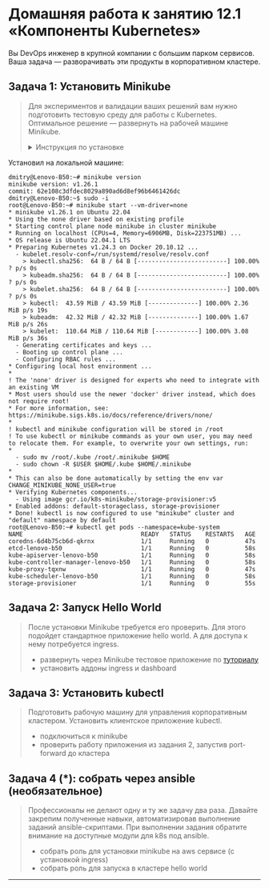 # Домашняя работа к занятию 12.1 «Компоненты Kubernetes»

Вы DevOps инженер в крупной компании с большим парком сервисов. Ваша задача — разворачивать эти продукты в корпоративном кластере. 

## Задача 1: Установить Minikube

>Для экспериментов и валидации ваших решений вам нужно подготовить тестовую среду для работы с Kubernetes. Оптимальное решение — развернуть на рабочей машине Minikube.
>
> <details><summary>Инструкция по установке</summary>
>
>### Как поставить на AWS:
>- создать EC2 виртуальную машину (Ubuntu Server 20.04 LTS (HVM), SSD Volume Type) с типом **t3.small**. Для работы потребуется настроить Security Group для доступа по ssh. Не забудьте указать keypair, он потребуется для подключения.
>- подключитесь к серверу по ssh (ssh ubuntu@<ipv4_public_ip> -i <keypair>.pem)
>- установите миникуб и докер следующими командами:
>  - curl -LO https://storage.googleapis.com/kubernetes-release/release/`curl -s https://storage.googleapis.com/kubernetes-release/release/stable.txt`/bin/linux/amd64/kubectl
>  - chmod +x ./kubectl
>  - sudo mv ./kubectl /usr/local/bin/kubectl
>  - sudo apt-get update && sudo apt-get install docker.io conntrack -y
>  - curl -Lo minikube https://storage.googleapis.com/minikube/releases/latest/minikube-linux-amd64 && chmod +x minikube && sudo mv minikube /usr/local/bin/
>- проверить версию можно командой minikube version
>- переключаемся на root и запускаем миникуб: minikube start --vm-driver=none
>- после запуска стоит проверить статус: minikube status
>- запущенные служебные компоненты можно увидеть командой: kubectl get pods --namespace=kube-system
>
>### Для сброса кластера стоит удалить кластер и создать заново:
>- minikube delete
>- minikube start --vm-driver=none
>
>Возможно, для повторного запуска потребуется выполнить команду: sudo sysctl fs.protected_regular=0
>
>Инструкция по установке Minikube - [ссылка](https://kubernetes.io/ru/docs/tasks/tools/install-minikube/)
>
>**Важно**: t3.small не входит во free tier, следите за бюджетом аккаунта и удаляйте виртуалку.
>
> </details>

Установил на локальной машине:

```
dmitry@Lenovo-B50:~# minikube version
minikube version: v1.26.1
commit: 62e108c3dfdec8029a890ad6d8ef96b6461426dc
dmitry@Lenovo-B50:~$ sudo -i
root@Lenovo-B50:~# minikube start --vm-driver=none
* minikube v1.26.1 on Ubuntu 22.04
* Using the none driver based on existing profile
* Starting control plane node minikube in cluster minikube
* Running on localhost (CPUs=4, Memory=6906MB, Disk=223751MB) ...
* OS release is Ubuntu 22.04.1 LTS
* Preparing Kubernetes v1.24.3 on Docker 20.10.12 ...
  - kubelet.resolv-conf=/run/systemd/resolve/resolv.conf
    > kubectl.sha256:  64 B / 64 B [-------------------------] 100.00% ? p/s 0s
    > kubeadm.sha256:  64 B / 64 B [-------------------------] 100.00% ? p/s 0s
    > kubelet.sha256:  64 B / 64 B [-------------------------] 100.00% ? p/s 0s
    > kubectl:  43.59 MiB / 43.59 MiB [--------------] 100.00% 2.36 MiB p/s 19s
    > kubeadm:  42.32 MiB / 42.32 MiB [--------------] 100.00% 1.67 MiB p/s 26s
    > kubelet:  110.64 MiB / 110.64 MiB [------------] 100.00% 3.08 MiB p/s 36s
  - Generating certificates and keys ...
  - Booting up control plane ...
  - Configuring RBAC rules ...
* Configuring local host environment ...
*
! The 'none' driver is designed for experts who need to integrate with an existing VM
* Most users should use the newer 'docker' driver instead, which does not require root!
* For more information, see: https://minikube.sigs.k8s.io/docs/reference/drivers/none/
*
! kubectl and minikube configuration will be stored in /root
! To use kubectl or minikube commands as your own user, you may need to relocate them. For example, to overwrite your own settings, run:
*
  - sudo mv /root/.kube /root/.minikube $HOME
  - sudo chown -R $USER $HOME/.kube $HOME/.minikube
*
* This can also be done automatically by setting the env var CHANGE_MINIKUBE_NONE_USER=true
* Verifying Kubernetes components...
  - Using image gcr.io/k8s-minikube/storage-provisioner:v5
* Enabled addons: default-storageclass, storage-provisioner
* Done! kubectl is now configured to use "minikube" cluster and "default" namespace by default
root@Lenovo-B50:~# kubectl get pods --namespace=kube-system
NAME                                 READY   STATUS    RESTARTS   AGE
coredns-6d4b75cb6d-qkrnx             1/1     Running   0          47s
etcd-lenovo-b50                      1/1     Running   0          58s
kube-apiserver-lenovo-b50            1/1     Running   0          58s
kube-controller-manager-lenovo-b50   1/1     Running   0          58s
kube-proxy-tqxnw                     1/1     Running   0          47s
kube-scheduler-lenovo-b50            1/1     Running   0          58s
storage-provisioner                  1/1     Running   0          55s
```

## Задача 2: Запуск Hello World
>После установки Minikube требуется его проверить. Для этого подойдет стандартное приложение hello world. А для доступа к нему потребуется ingress.
>
>- развернуть через Minikube тестовое приложение по [туториалу](https://kubernetes.io/ru/docs/tutorials/hello-minikube/#%D1%81%D0%BE%D0%B7%D0%B4%D0%B0%D0%BD%D0%B8%D0%B5-%D0%BA%D0%BB%D0%B0%D1%81%D1%82%D0%B5%D1%80%D0%B0-minikube)
>- установить аддоны ingress и dashboard

## Задача 3: Установить kubectl

>Подготовить рабочую машину для управления корпоративным кластером. Установить клиентское приложение kubectl.
>- подключиться к minikube 
>- проверить работу приложения из задания 2, запустив port-forward до кластера

## Задача 4 (*): собрать через ansible (необязательное)

>Профессионалы не делают одну и ту же задачу два раза. Давайте закрепим полученные навыки, автоматизировав выполнение заданий  ansible-скриптами. При выполнении задания обратите внимание на доступные модули для k8s под ansible.
> - собрать роль для установки minikube на aws сервисе (с установкой ingress)
> - собрать роль для запуска в кластере hello world
  
  ---


